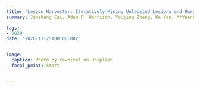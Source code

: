 ```yaml
---
title: 'Lesion Harvester: Iteratively Mining Unlabeled Lesions and Hard-Negative Examples at Scale'
summary: Jinzheng Cai, Adam P. Harrison, Youjing Zheng, Ke Yan, **Yuankai Huo**, Jing Xiao, Lin Yang, Le Lu <br> ***IEEE Transactions on Medical Imaging*** **(2020)** 

tags:
- 2020
date: "2020-11-25T00:00:00Z"


image:
  caption: Photo by rawpixel on Unsplash
  focal_point: Smart


---
```

